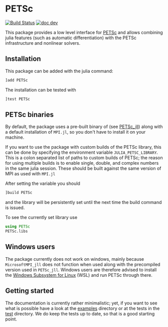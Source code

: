 # PETSc

[![Build Status](https://github.com/JuliaParallel/PETSc.jl/workflows/CI/badge.svg)](https://github.com/JuliaParallel/PETSc.jl/actions/workflows/ci.yml)
[![doc dev](https://img.shields.io/badge/docs-dev-blue.svg)](https://juliaparallel.github.io/PETSc.jl/dev/)

This package provides a low level interface for [PETSc](https://www.mcs.anl.gov/petsc/) and allows combining julia features (such as automatic differentiation) with the PETSc infrastructure and nonlinear solvers.

## Installation

This package can be added with the julia command:
```julia
]add PETSc
```
The installation can be tested with
```julia
]test PETSc
```

## PETSc binaries

By default, the package uses a pre-built binary of (see [PETSc_jll](https://github.com/JuliaBinaryWrappers/PETSc_jll.jl)) along with a default installation of `MPI.jl`, so you don't have to install it on your machine.

If you want to use the package with custom builds of the PETSc library, this can be done by specifying the environment variable `JULIA_PETSC_LIBRARY`. This is a colon separated list of paths to custom builds of PETSc; the reason for using multiple builds is to enable single, double, and complex numbers in the same julia session. These should be built against the same version of MPI as used with `MPI.jl`

After setting the variable you should
```julia
]build PETSc
```
and the library will be persistently set until the next time the build command is issued.

To see the currently set library use
```julia
using PETSc
PETSc.libs
```
## Windows users 
The package currently does not work on windows, mainly because `MicrosoftMPI_jll` does not function when used along with the precompiled version used in `PETSc_jll`. Windows users are therefore advised to install the [Windows Subsystem for Linux](https://en.wikipedia.org/wiki/Windows_Subsystem_for_Linux) (WSL) and run PETSc through there. 

## Getting started
The documentation is currently rather minimalistic; yet, if you want to see what is possible have a look at the [examples](./examples/) directory or at the tests in the [test](./test) directory. We do keep the tests up to date, so that is a good starting point.
